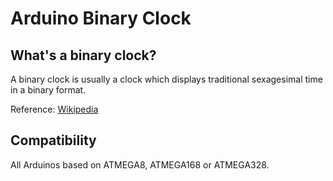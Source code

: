 Arduino Binary Clock
====================

What's a binary clock?
----------------------
A binary clock is usually a clock which displays traditional sexagesimal time in a binary format.

Reference: [Wikipedia](http://en.wikipedia.org/wiki/Binary_clock)

Compatibility
-------------
All Arduinos based on ATMEGA8, ATMEGA168 or ATMEGA328.